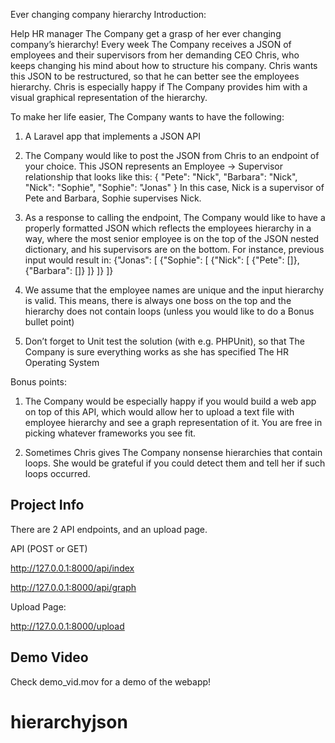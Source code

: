 
Ever changing company hierarchy Introduction:

Help HR manager The Company get a grasp of her ever changing company’s hierarchy! Every week The Company receives a JSON of employees and their supervisors from her demanding CEO Chris, who keeps changing his mind about how to structure his company. Chris wants this JSON to be restructured, so that he can better see the employees hierarchy. Chris is especially happy if The Company provides him with a visual graphical representation of the hierarchy.

To make her life easier, The Company wants to have the following:
1. A Laravel app that implements a JSON API

2. The Company would like to post the JSON from Chris to an endpoint of your choice. This JSON represents an Employee -> Supervisor relationship that looks like this:
{
          "Pete": "Nick",
          "Barbara": "Nick",
          "Nick": "Sophie",
          "Sophie": "Jonas"
}
In this case, Nick is a supervisor of Pete and Barbara, Sophie supervises Nick.

3. As a response to calling the endpoint, The Company would like to have a properly formatted JSON which reflects the employees hierarchy in a way, where the most senior employee is on the top of the JSON nested dictionary, and his supervisors are on the bottom. For instance, previous input would result in:
      {"Jonas": [
         {"Sophie": [
             {"Nick": [
                 {"Pete": []},
                 {"Barbara": []}
             ]}
]} ]}
4. We assume that the employee names are unique and the input hierarchy is valid. This means, there is always one boss on the top and the hierarchy does not contain loops (unless you would like to do a Bonus bullet point)

5. Don’t forget to Unit test the solution (with e.g. PHPUnit), so that The Company is sure everything works as she has specified
   The HR Operating System

Bonus points:

1. The Company would be especially happy if you would build a web app on top of this API, which would allow her to upload a text file with employee hierarchy and see a graph representation of it. You are free in picking whatever frameworks you see fit.

2. Sometimes Chris gives The Company nonsense hierarchies that contain loops. She would be grateful if you could detect them and tell her if such loops occurred.


## Project Info

There are 2 API endpoints, and an upload page.

API (POST or GET)

http://127.0.0.1:8000/api/index

http://127.0.0.1:8000/api/graph

Upload Page:

http://127.0.0.1:8000/upload

## Demo Video

Check demo_vid.mov for a demo of the webapp!
# hierarchyjson
